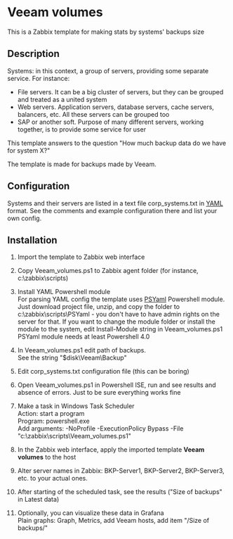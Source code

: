 # Veeam volumes

This is a Zabbix template for making stats by systems' backups size

## Description

Systems: in this context, a group of servers, providing some separate service. For instance:
  - File servers. It can be a big cluster of servers, but they can be grouped and treated as a united system
  - Web servers. Application servers, database servers, cache servers, balancers, etc. All these servers can be grouped too
  - SAP or another soft. Purpose of many different servers, working together, is to provide some service for user

This template answers to the question "How much backup data do we have for system X?"

The template is made for backups made by Veeam.

## Configuration

Systems and their servers are listed in a text file corp_systems.txt in [YAML](https://en.wikipedia.org/wiki/YAML) format. See the comments and example configuration there and list your own config.

## Installation

1. Import the template to Zabbix web interface

2. Copy Veeam_volumes.ps1 to Zabbix agent folder (for instance, c:\zabbix\scripts\) 

3. Install YAML Powershell module<br>
For parsing YAML config the template uses [PSYaml](https://github.com/Phil-Factor/PSYaml) Powershell module. Just download project file, unzip, and copy the folder to c:\zabbix\scripts\PSYaml - you don't have to have admin rights on the server for that.
If you want to change the module folder or install the module to the system, edit Install-Module string in Veeam_volumes.ps1<br>
PSYaml module needs at least Powershell 4.0

4. In Veeam_volumes.ps1 edit path of backups.<br>
See the string "$disk\Veeam\Backup"

5. Edit corp_systems.txt configuration file (this can be boring)

6. Open Veeam_volumes.ps1 in Powershell ISE, run and see results and absence of errors.
Just to be sure everything works fine

7. Make a task in Windows Task Scheduler<br>
Action: start a program<br>
Program: powershell.exe<br>
Add arguments: -NoProfile -ExecutionPolicy Bypass -File "c:\zabbix\scripts\Veeam_volumes.ps1"

8. In the Zabbix web interface, apply the imported template **Veeam volumes** to the host

9. Alter server names in Zabbix: BKP-Server1, BKP-Server2, BKP-Server3, etc. to your actual ones.

10. After starting of the scheduled task, see the results ("Size of backups" in Latest data)

11. Optionally, you can visualize these data in Grafana<br>
Plain graphs: Graph, Metrics, add Veeam hosts, add item "/Size of backups/"
